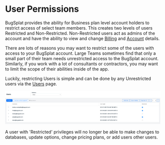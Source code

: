 # User Permissions

BugSplat provides the ability for Business plan level account holders to restrict access of select team members.  This creates two levels of users Restricted and Non-Restricted.  Non-Restricted users act as admins of the account and have the ability to view and change [Billing](../billing/) and [Account](../account-managment/) details.

There are lots of reasons you may want to restrict some of the users with access to your BugSplat account. Large Teams sometimes find that only a small part of their team needs unrestricted access to the BugSplat account. Similarly, if you work with a lot of consultants or contractors, you may want to limit the scope of their abilities inside of the app.

Luckily, restricting Users is simple and can be done by any Unrestricted users via the [Users](https://app.bugsplat.com/v2/users) page.

![Request User Access](../../.gitbook/assets/users-page.png)

A user with 'Restricted' privileges will no longer be able to make changes to databases, update options, change pricing plans, or add users other users.

